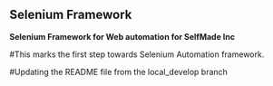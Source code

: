 ## Selenium Framework
__Selenium Framework for Web automation for SelfMade Inc__

#This marks the first step towards Selenium Automation framework.

#Updating the README file from the local_develop branch
